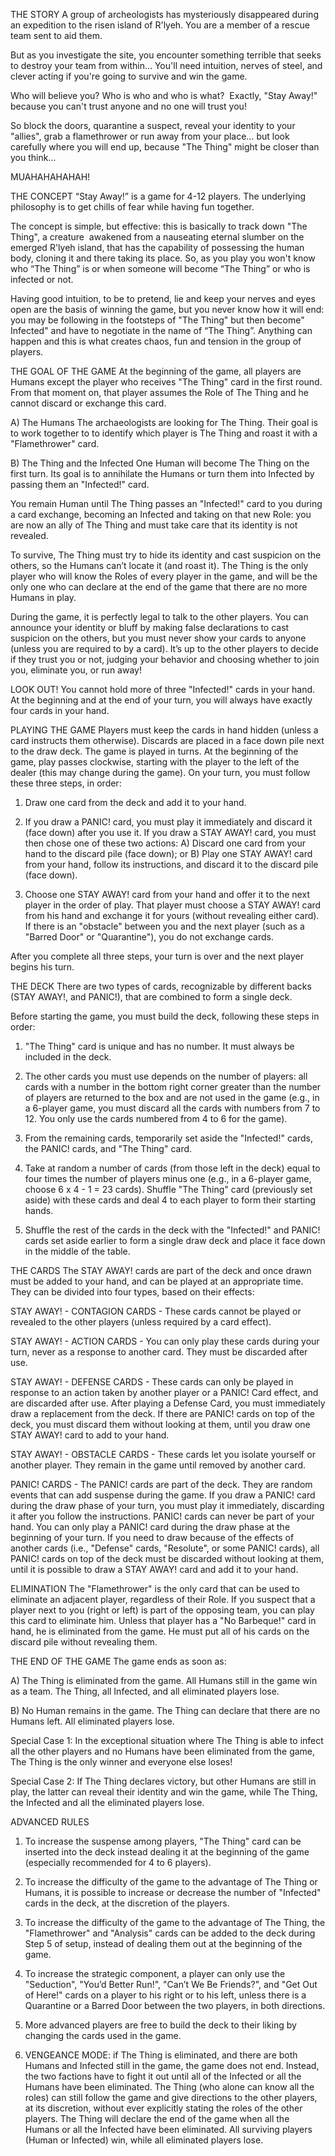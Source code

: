 THE STORY
A group of archeologists has mysteriously disappeared during an expedition to the risen island of R'lyeh. You are a member of a rescue team sent to aid them.

But as you investigate the site, you encounter something terrible that seeks to destroy your team from within…
You'll need intuition, nerves of steel, and clever acting if you're going to survive and win the game.

Who will believe you? Who is who and who is what?  Exactly, "Stay Away!" because you can't trust anyone and no one will trust you!

So block the doors, quarantine a suspect, reveal your identity to your "allies", grab a flamethrower or run away from your place… but look carefully where you will end up, because "The Thing" might be closer than you think...

MUAHAHAHAHAH!


THE CONCEPT
“Stay Away!” is a game for 4-12 players. The underlying philosophy is to get chills of fear while having fun together.

The concept is simple, but effective: this is basically to track down "The Thing", a creature  awakened from a nauseating eternal slumber on the emerged R'lyeh island, that has the capability of possessing the human body, cloning it and there taking its place. So, as you play you won't know who “The Thing” is or when someone will become “The Thing” or who is infected or not.

Having good intuition, to be to pretend, lie and keep your nerves and eyes open are the basis of winning the game, but you never know how it will end: you may be following in the footsteps of "The Thing" but then become" Infected" and have to negotiate in the name of “The Thing”. Anything can happen and this is what creates chaos, fun and tension in the group of players.


THE GOAL OF THE GAME
At the beginning of the game, all players are Humans except the player who receives "The Thing" card in the first round. From that moment on, that player assumes the Role of The Thing and he cannot discard or exchange this card.

A) The Humans
The archaeologists are looking for The Thing. Their goal is to work together to to identify which player is The Thing and roast it with a "Flamethrower" card.

B) The Thing and the Infected
One Human will become The Thing on the first turn. Its goal is to annihilate the Humans or turn them into Infected by passing them an "Infected!" card.

You remain Human until The Thing passes an "Infected!" card to you during a card exchange, becoming an Infected and taking on that new Role: you are now an ally of The Thing and must take care that its identity is not revealed.

To survive, The Thing must try to hide its identity and cast suspicion on the others, so the Humans can’t locate it (and roast it).
The Thing is the only player who will know the Roles of every player in the game, and will be the only one who can declare at the end of the game that there are no more Humans in play.

During the game, it is perfectly legal to talk to the other players. You can announce your identity or bluff by making false declarations to cast suspicion on the others, but you must never show your cards to anyone (unless you are required to by a card).
It’s up to the other players to decide if they trust you or not, judging your behavior and choosing whether to join you, eliminate you, or run away!

LOOK OUT!
You cannot hold more of three "Infected!" cards in your hand.
At the beginning and at the end of your turn, you will always have exactly four cards in your hand.

PLAYING THE GAME
Players must keep the cards in hand hidden (unless a card instructs them otherwise). Discards are placed in a face down pile next to the draw deck. The game is played in turns. At the beginning of the game, play passes clockwise, starting with the player to the left of the dealer (this may change during the game). On your turn, you must follow these three steps, in order:

1) Draw one card from the deck and add it to your hand.

2) If you draw a PANIC! card, you must play it immediately and discard it (face down) after you use it.
If you draw a STAY AWAY! card, you must then chose one of these two actions:
A) Discard one card from your hand to the discard pile (face down); or
B) Play one STAY AWAY! card from your hand, follow its instructions, and discard it to the discard pile (face down).

3) Choose one STAY AWAY! card from your hand and offer it to the next player in the order of play. That player must choose a STAY AWAY! card from his hand and exchange it for yours (without revealing either card).
If there is an "obstacle" between you and the next player (such as a "Barred Door" or "Quarantine"), you do not exchange cards.

After you complete all three steps, your turn is over and the next player begins his turn.



THE DECK
There are two types of cards, recognizable by different backs (STAY AWAY!, and PANIC!), that are combined to form a single deck.

Before starting the game, you must build the deck, following these steps in order:

1) "The Thing" card is unique and has no number. It must always be included in the deck.

2) The other cards you must use depends on the number of players: all cards with a number in the bottom right corner greater than the number of players are returned to the box and are not used in the game (e.g., in a 6-player game, you must discard all the cards with numbers from 7 to 12. You only use the cards numbered from 4 to 6 for the game).

3) From the remaining cards, temporarily set aside the "Infected!" cards, the PANIC! cards, and "The Thing" card.

4) Take at random a number of cards (from those left in the deck) equal to four times the number of players minus one (e.g., in a 6-player game, choose 6 x 4 - 1 = 23 cards). Shuffle "The Thing" card (previously set aside) with these cards and deal 4 to each player to form their starting hands.

5) Shuffle the rest of the cards in the deck with the "Infected!" and PANIC! cards set aside earlier to form a single draw deck and place it face down in the middle of the table.



THE CARDS
The STAY AWAY! cards are part of the deck and once drawn must be added to your hand, and can be played at an appropriate time. They can be divided into four types, based on their effects:

STAY AWAY! - CONTAGION CARDS - These cards cannot be played or revealed to the other players (unless required by a card effect).

STAY AWAY! - ACTION CARDS - You can only play these cards during your turn, never as a response to another card. They must be discarded after use.

STAY AWAY! - DEFENSE CARDS - These cards can only be played in response to an action taken by another player or a PANIC! Card effect, and are discarded after use. After playing a Defense Card, you must immediately draw a replacement from the deck. If there are PANIC! cards on top of the deck, you must discard them without looking at them, until you draw one STAY AWAY! card to add to your hand.

STAY AWAY! - OBSTACLE CARDS - These cards let you isolate yourself or another player. They remain in the game until removed by another card.

PANIC! CARDS - The PANIC! cards are part of the deck. They are random events that can add suspense during the game.
If you draw a PANIC! card during the draw phase of your turn, you must play it immediately, discarding it after you follow the instructions. PANIC! cards can never be part of your hand.
You can only play a PANIC! card during the draw phase at the beginning of your turn.
If you need to draw because of the effects of another cards (i.e., "Defense" cards, "Resolute", or some PANIC! cards), all PANIC! cards on top of the deck must be discarded without looking at them, until it is possible to draw a STAY AWAY! card and add it to your hand.

ELIMINATION
The "Flamethrower" is the only card that can be used to eliminate an adjacent player, regardless of their Role. If you suspect that a player next to you (right or left) is part of the opposing team, you can play this card to eliminate him. Unless that player has a "No Barbeque!" card in hand, he is eliminated from the game. He must put all of his cards on the discard pile without revealing them.

THE END OF THE GAME
The game ends as soon as:

A) The Thing is eliminated from the game.
All Humans still in the game win as a team. The Thing, all Infected, and all eliminated players lose.

B) No Human remains in the game.
The Thing can declare that there are no Humans left. All eliminated players lose.

Special Case 1: In the exceptional situation where The Thing is able to infect all the other players and no Humans have been eliminated from the game, The Thing is the only winner and everyone else loses!

Special Case 2: If The Thing declares victory, but other Humans are still in play, the latter can reveal their identity and win the game, while The Thing, the Infected and all the eliminated players lose.


ADVANCED RULES
1) To increase the suspense among players, "The Thing" card can be inserted into the deck instead dealing it at the beginning of the game (especially recommended for 4 to 6 players).

2) To increase the difficulty of the game to the advantage of The Thing or Humans, it is possible to increase or decrease the number of "Infected" cards in the deck, at the discretion of the players.

3) To increase the difficulty of the game to the advantage of The Thing, the "Flamethrower" and "Analysis" cards can be added to the deck during Step 5 of setup, instead of dealing them out at the beginning of the game.

4) To increase the strategic component, a player can only use the "Seduction", "You’d Better Run!", "Can’t We Be Friends?", and "Get Out of Here!" cards on a player to his right or to his left, unless there is a Quarantine or a Barred Door between the two players, in both directions.

5) More advanced players are free to build the deck to their liking by changing the cards used in the game.

6) VENGEANCE MODE: if The Thing is eliminated, and there are both Humans and Infected still in the game, the game does not end. Instead, the two factions have to fight it out until all of the Infected or all the Humans have been eliminated. The Thing (who alone can know all the roles) can still follow the game and give directions to the other players, at its discretion, without ever explicitly stating the roles of the other players. The Thing will declare the end of the game when all the Humans or all the Infected have been eliminated. All surviving players (Human or Infected) win, while all eliminated players lose.
